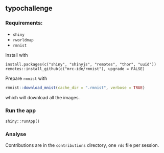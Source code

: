 ## typochallenge

### Requirements:

* `shiny`
* `rworldmap`
* `rmnist`

Install with

```
install.packages(c("shiny", "shinyjs", "remotes", "thor", "uuid"))
remotes::install_github(c("mrc-ide/rmnist"), upgrade = FALSE)
```

Prepare `rmnist` with

```r
rmnist::download_mnist(cache_dir = ".rmnist", verbose = TRUE)
```

which will download all the images.

### Run the app

```
shiny::runApp()
```

### Analyse

Contributions are in the `contributions` directory, one `rds` file per session.
